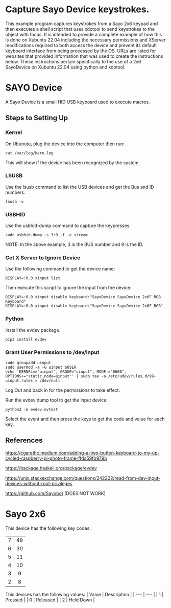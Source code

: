 # Capture Sayo Device keystrokes.
This example program captures keystrokes from a Sayo 2x6 keypad and then executes a shell script that uses xdotool to send keystrokes to the object with focus.  It is intended to provide a complete example of how this is done on Xubuntu 22.04 including the necessary permissions and XServer modifications required to both access the device and prevent its default keyboard interface from being processed by the OS.  URLs are listed for websites that provided information that was used to create the instructions below.  These instructions pertain specifically to the use of a 2x6 SayoDevice on Xubuntu 22.04 using python and xdotool.

# SAYO Device
A Sayo  Device is a small HID USB keyboard used to execute macros.

## Steps to Setting Up
### Kernel
On Ubunutu, plug the device into the computer then run:
```
cat /var/log/kern.log
```
This will show if the device has been recognized by the system.

### LSUSB
Use the lsusb command to list the USB devices and get the Bus and ID numbers.
```
lsusb -v
```

### USBHID
Use the usbhid-dump command to capture the keypresses.
```
sudo usbhid-dump -s 3:9 -f -e stream
```
NOTE: In the above example, 3 is the BUS number and 9 is the ID.

### Get X Server to Ignore Device
Use the following command to get the device name:
```
DISPLAY=:0.0 xinput list
```
Then execute this script to ignore the input from the device:
```
DISPLAY=:0.0 xinput disable keyboard:"SayoDevice SayoDevice 2x6F RGB Keyboard"
DISPLAY=:0.0 xinput disable keyboard:"SayoDevice SayoDevice 2x6F RGB"
```

### Python
Install the evdev package.
```
pip3 install evdev
```

### Grant User Permissions to /dev/input
```
sudo groupadd uinput
sudo usermod -a -G uinput $USER
echo 'KERNEL=="uinput", GROUP="uinput", MODE:="0660", OPTIONS+="static_node=uinput"' | sudo tee -a /etc/udev/rules.d/99-uinput.rules > /dev/null
```
Log Out and back in for the permissions to take effect.

Run the evdev dump tool to get the input device:
```
python3 -m evdev.evtest
```
Select the event and then press the keys to get the code and value for each key.

## References
https://cgarethc.medium.com/adding-a-two-button-keyboard-to-my-up-cycled-raspberry-pi-photo-frame-ffda59fb979b

https://hackage.haskell.org/package/evdev

https://unix.stackexchange.com/questions/242222/read-from-dev-input-devices-without-root-privileges

https://github.com/Sayobot (DOES NOT WORK)


# Sayo 2x6
This device has the following key codes:

| | |
| :-: | :-: |
| 7 | 48 |
| 6 | 30 |
| 5 | 11 |
| 4 | 10 |
| 3 | 9  |
| 2 | 8  |

This devices has the following values:
| Value | Description |
| --- | --- |
| 1 | Pressed |
| 0 | Released |
| 2 | Held Down |

